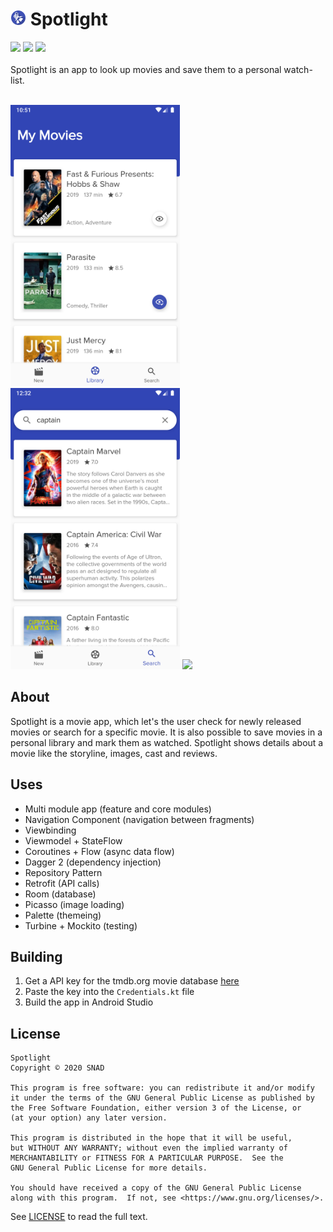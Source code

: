 # <img src="screenshots/spotlightIcon.png" height="25"> Spotlight

![](https://img.shields.io/badge/Platform-Android-brightgreen) ![](https://img.shields.io/badge/Version-1.0-brightgreen) ![](https://img.shields.io/badge/License-GNU_v3.0-blue)
<br /><br />
Spotlight is an app to look up movies and save them to a personal watch-list.
<br /><br />

<p float="left">
<img src="screenshots/library.png" height="450">
<img src="screenshots/search.png" height="450">
<img src="screenshots/movieDetails.gif" height="450">
</p>

## About

Spotlight is a movie app, which let's the user check for newly released movies or search for a specific movie. It is also possible to save movies in a personal library and mark them as watched.
Spotlight shows details about a movie like the storyline, images, cast and reviews.


## Uses

- Multi module app (feature and core modules)
- Navigation Component (navigation between fragments)
- Viewbinding
- Viewmodel + StateFlow
- Coroutines + Flow (async data flow)
- Dagger 2 (dependency injection)
- Repository Pattern
- Retrofit (API calls)
- Room (database)
- Picasso (image loading)
- Palette (themeing)
- Turbine + Mockito (testing)

## Building

1. Get a API key for the tmdb.org movie database [here](https://www.themoviedb.org/settings/api)
2. Paste the key into the `Credentials.kt` file
3. Build the app in Android Studio

## License

```
Spotlight
Copyright © 2020 SNAD

This program is free software: you can redistribute it and/or modify
it under the terms of the GNU General Public License as published by
the Free Software Foundation, either version 3 of the License, or
(at your option) any later version.

This program is distributed in the hope that it will be useful,
but WITHOUT ANY WARRANTY; without even the implied warranty of
MERCHANTABILITY or FITNESS FOR A PARTICULAR PURPOSE.  See the
GNU General Public License for more details.

You should have received a copy of the GNU General Public License
along with this program.  If not, see <https://www.gnu.org/licenses/>.
```
See [LICENSE](LICENSE.md) to read the full text.
